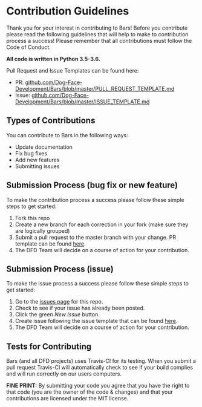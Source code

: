 # Contribution Guidelines

Thank you for your interest in contributing to Bars! Before you contribute please read the following guidelines that will help to make to contribution process a success! Please remember that all contributions must follow the Code of Conduct.

**All code is written in Python 3.5-3.6.**

Pull Request and Issue Templates can be found here:

- PR: [github.com/Dog-Face-Development/Bars/blob/master/PULL_REQUEST_TEMPLATE.md](https://github.com/Dog-Face-Development/Bars/blob/master/PULL_REQUEST_TEMPLATE.md)
- Issue: [github.com/Dog-Face-Development/Bars/blob/master/ISSUE_TEMPLATE.md](https://github.com/Dog-Face-Development/Bars/blob/master/ISSUE_TEMPLATE.md) 

## Types of Contributions

You can contribute to Bars in the following ways:

- Update documentation
- Fix bug fixes
- Add new features
- Submitting issues

## Submission Process (bug fix or new feature)

To make the contribution process a success please follow these simple steps to get started:

1. Fork this repo
2. Create a new branch for each correction in your fork (make sure they are logically grouped)
3. Submit a pull request to the master branch with your change. PR template can be found [here](https://github.com/Dog-Face-Development/Bars/blob/master/PULL_REQUEST_TEMPLATE.md).
4. The DFD Team will decide on a course of action for your contribution.

## Submission Process (issue)

To make the issue process a success please follow these simple steps to get started:

1. Go to the [issues page](https://github.com/Dog-Face-Development/Bars/issues) for this repo.
2. Check to see if your issue has already been posted.
3. Click the green *New Issue* button.
4. Create issue following the issue template that can be found [here](https://github.com/Dog-Face-Development/Bars/blob/master/ISSUE_TEMPLATE.md).
5. The DFD Team will decide on a course of action for your contribution.

## Tests for Contributing

Bars (and all DFD projects) uses Travis-CI for its testing. When you submit a pull request Travis-CI will automatically check to see if your build complies and will run correctly on our users computers.

**FINE PRINT:**
By submitting your code you agree that you have the right to that code (you are the owner of the code & changes) and that your contributions are licensed under the MIT license.
